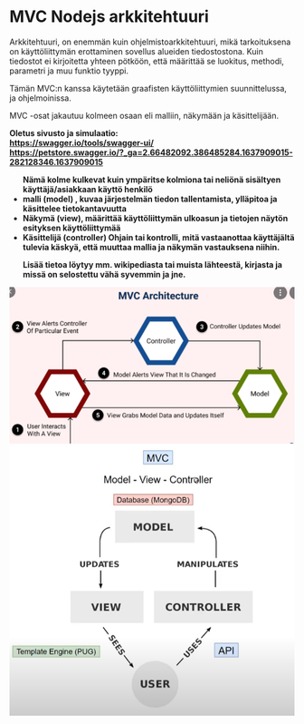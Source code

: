 <h1>MVC Nodejs arkkitehtuuri </h1>

Arkkitehtuuri, on enemmän kuin ohjelmistoarkkitehtuuri, mikä tarkoituksena on käyttöliittymän erottaminen sovellus alueiden tiedostostona. 
Kuin tiedostot ei kirjoitetta yhteen pötköön, että määrittää se luokitus, methodi, parametri ja muu funktio tyyppi.

Tämän MVC:n kanssa käytetään graafisten käyttöliittymien suunnittelussa, ja ohjelmoinissa. 

MVC -osat jakautuu kolmeen osaan eli malliin, näkymään ja käsittelijään.

<b>Oletus sivusto ja simulaatio: <br>
https://swagger.io/tools/swagger-ui/<br>
https://petstore.swagger.io/?_ga=2.66482092.386485284.1637909015-282128346.1637909015<br>

<ul>
  Nämä kolme kulkevat kuin ympäritse kolmiona tai neliönä sisältyen käyttäjä/asiakkaan käyttö henkilö <br>
  <li>malli <b>(model)</b> , kuvaa järjestelmän tiedon tallentamista, ylläpitoa ja käsittelee tietokantavuutta </li>
  <li>Näkymä <b>(view)</b>, määrittää käyttöliittymän ulkoasun ja tietojen näytön esityksen käyttöliittymää </li>
  <li>Käsittelijä <b>(controller)</b> Ohjain tai kontrolli, mitä vastaanottaa käyttäjältä tulevia käskyä, että muuttaa mallia ja näkymän vastauksena niihin. </li>
  
  Lisää tietoa löytyy mm. wikipediasta tai muista lähteestä, kirjasta ja missä on selostettu vähä syvemmin ja jne.
  </ul>

![Alt text](mvc-architecture.PNG?raw=true "None")
![Alt text](mvc-map02.PNG?raw=true "None")
